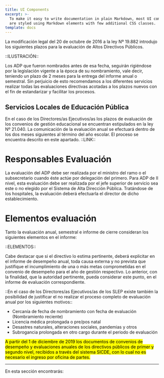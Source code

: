 ```yaml
---
title: UI Components
excerpt: >-
  To make it easy to write documentation in plain Markdown, most UI components
  are styled using Markdown elements with few additional CSS classes.
template: docs
---
```

La modificación legal del 20 de octubre de 2016 a la ley Nº 19.882 introdujo los siguientes plazos para la evaluación de Altos Directivos Públicos.

::ILUSTRACIÓN::

Los ADP que fueron nombrados antes de esa fecha, seguirán rigiéndose por la legislación vigente a la época de su nombramiento, vale decir, teniendo un plazo de 2 meses para la entrega del informe anual o semestral. Sin perjuicio de esto recomendamos a los diferentes servicios realizar todas las evaluaciones directivas acotadas a los plazos nuevos con el fin de estandarizar y facilitar los procesos.

## Servicios Locales de Educación Pública
En el caso de los Directores/as Ejecutivos/as los plazos de evaluación de los convenios de gestión educacional se encuentran estipulados en la ley Nº 21.040. La comunicación de la evaluación anual se efectuará dentro de los dos meses siguientes al término del año escolar.
El proceso se encuentra descrito en este apartado.
::LINK::

# Responsables Evaluación
La evaluación del ADP debe ser realizada por el ministro del ramo o el subsecretario cuando éste actúe por delegación del primero. Para ADP de II nivel, esta evaluación debe ser realizada por el jefe superior de servicio sea este o no elegido por el Sistema de Alta Dirección Pública. 
Tratándose de los hospitales, la evaluación deberá efectuarla el director de dicho establecimiento.

# Elementos evaluación
Tanto la evaluación anual, semestral e informe de cierre consideran los siguientes elementos en el informe:

::ELEMENTOS::

Cabe destacar que si el directivo lo estima pertinente, deberá explicitar en el informe de desempeño anual, toda causa externa y no prevista que justifique el incumplimiento de una o más metas comprometidas en el convenio de desempeño para el año de gestión respectivo. Lo anterior, con la finalidad, que la autoridad pertinente, pueda considerar este punto, en el informe de evaluación correspondiente.

::En el caso de los Directores/as Ejecutivos/as de los SLEP existe también la posibilidad de justificar el no realizar el proceso completo de evaluación anual por los siguientes motivos::
* Cercanía de fecha de nombramiento con fecha de evaluación (Nombramiento reciente)
* Licencia médica prolongada o pre/pos natal 
* Desastres naturales, alteraciones sociales, pandemias y otros
* Subrogancia prolongada en otro cargo durante el periodo de evaluación

<mark>A partir del 1 de diciembre de 2019 los documentos de convenios de desempeño y evaluaciones anuales de los directivos públicos de primer y segundo nivel, recibidos a través del sistema SICDE, con lo cual no es necesario el ingreso por oficina de partes.</mark>

***

En esta sección encontrarás:
